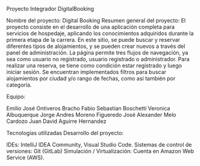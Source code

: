 Proyecto Integrador DigitalBooking

Nombre del proyecto: Digital Booking 
Resumen general del proyecto: El proyecto consiste en el desarrollo de una aplicación completa para servicios de hospedaje, aplicando los conocimientos adquiridos durante la primera etapa de la carrera. En este sitio, se puede buscar y reservar diferentes tipos de alojamientos, y se pueden crear nuevos a través del panel de administración. La página permite tres flujos de navegación, ya sea como usuario no registrado, usuario registrado o administrador. Para realizar una reserva, se tiene como condición estar registrado y luego iniciar sesión. Se encuentran implementados filtros para buscar alojamientos por ciudad y/o rango de fechas, como así también por categoría. 

Equipo:

Emilio José Ontiveros Bracho
Fabio Sebastian Boschetti
Veronica Albuquerque
Jorge Andres Moreno Figueredo
José Alexander Melo Cardozo
Juan David Aguirre Hernandez

Tecnologías utilizadas
Desarrollo del proyecto:

IDEs: IntelliJ IDEA Community, Visual Studio Code.
Sistemas de control de versiones: Git (GitLab)
Simulación / Virtualización: Cuenta en Amazon Web Service (AWS).
